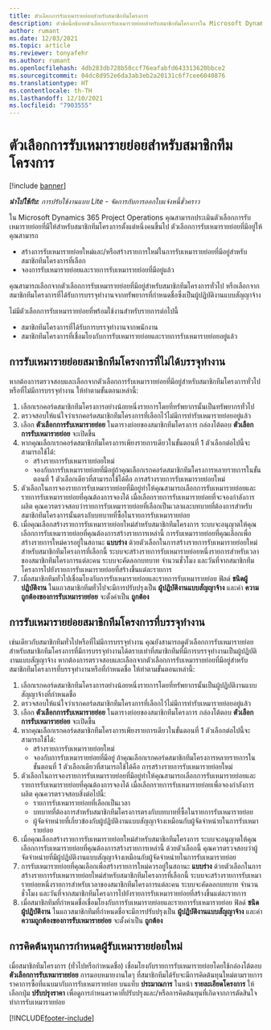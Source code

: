 ```yaml
---
title: ตัวเลือกการรับเหมารายย่อยสำหรับสมาชิกทีมโครงการ
description: หัวข้อนี้อธิบายตัวเลือกการรับเหมารายย่อยสำหรับสมาชิกทีมโครงการใน Microsoft Dynamics 365 Project Operations
author: rumant
ms.date: 12/03/2021
ms.topic: article
ms.reviewer: tonyafehr
ms.author: rumant
ms.openlocfilehash: 4db283db728b50ccf76eafabfd643313620bbce2
ms.sourcegitcommit: 04dc8d952e6da3ab3eb2a20131c6f7cee6040876
ms.translationtype: HT
ms.contentlocale: th-TH
ms.lasthandoff: 12/10/2021
ms.locfileid: "7903555"
---
```

# <a name="subcontracting-options-for-project-team-members"></a>ตัวเลือกการรับเหมารายย่อยสำหรับสมาชิกทีมโครงการ

[!include [banner](../../includes/dataverse-preview.md)]

_**นำไปใช้กับ:** การปรับใช้งานแบบ Lite - จัดการกับการออกใบแจ้งหนี้ชั่วคราว_

ใน Microsoft Dynamics 365 Project Operations คุณสามารถประเมินตัวเลือกการรับเหมารายย่อยที่มีให้สำหรับสมาชิกทีมโครงการตั้งแต่หนึ่งคนขึ้นไป ตัวเลือกการรับเหมารายย่อยที่มีอยู่ให้คุณสามารถ

- สร้างการรับเหมารายย่อยใหม่และ/หรือสร้างรายการใหม่ในการรับเหมารายย่อยที่มีอยู่สำหรับสมาชิกทีมโครงการที่เลือก 
- จองการรับเหมารายย่อยและรายการรับเหมารายย่อยที่มีอยู่แล้ว 

คุณสามารถเลือกจากตัวเลือกการรับเหมารายย่อยที่มีอยู่สำหรับสมาชิกทีมโครงการทั่วไป หรือเลือกจากสมาชิกทีมโครงการที่ได้รับการบรรจุทำงานจากทรัพยากรที่กำหนดชื่อซึ่งเป็นผู้ปฏิบัติงานแบบสัญญาจ้าง 

ไม่มีตัวเลือกการรับเหมารายย่อยที่พร้อมใช้งานสำหรับรายการต่อไปนี้

- สมาชิกทีมโครงการที่ได้รับการบรรจุทำงานจากพนักงาน 
- สมาชิกทีมโครงการที่เชื่อมโยงกับการรับเหมารายย่อยและรายการรับเหมารายย่อยอยู่แล้ว 

## <a name="subcontracting-an-unstaffed-project-team-member"></a>การรับเหมารายย่อยสมาชิกทีมโครงการที่ไม่ได้บรรจุทำงาน

หากต้องการตรวจสอบและเลือกจากตัวเลือกการรับเหมารายย่อยที่มีอยู่สำหรับสมาชิกทีมโครงการทั่วไปหรือที่ไม่มีการบรรจุทำงาน ให้ทำตามขั้นตอนเหล่านี้:

1. เลือกเรกคอร์ดสมาชิกทีมโครงการอย่างน้อยหนึ่งรายการโดยที่ทรัพยากรนั้นเป็นทรัพยากรทั่วไป
2. ตรวจสอบให้แน่ใจว่าเรกคอร์ดสมาชิกทีมโครงการที่เลือกไว้ไม่มีการทำรับเหมารายย่อยอยู่แล้ว 
3. เลือก **ตัวเลือกการรับเหมารายย่อย** ในตารางย่อยของสมาชิกทีมโครงการ กล่องโต้ตอบ **ตัวเลือกการรับเหมารายย่อย** จะเปิดขึ้น 
4. หากคุณเลือกเรกคอร์ดสมาชิกทีมโครงการเพียงรายการเดียวในขั้นตอนที่ 1 ตัวเลือกต่อไปนี้จะสามารถใช้ได้:
    - สร้างรายการรับเหมารายย่อยใหม่ 
    - จองกับการรับเหมารายย่อยที่มีอยู่ถ้าคุณเลือกเรกคอร์ดสมาชิกทีมโครงการหลายรายการในขั้นตอนที่ 1 ตัวเลือกเดียวที่สามารถใช้ได้คือ การสร้างรายการรับเหมารายย่อยใหม่
5. ตัวเลือกในการจองรายการรับเหมารายย่อยที่มีอยู่ทำให้คุณสามารถเลือกการรับเหมารายย่อยและรายการรับเหมารายย่อยที่คุณต้องการจองได้ เมื่อเลือกรายการรับเหมารายย่อยที่จะจองกำลังการผลิต คุณควรตรวจสอบว่ารายการรับเหมารายย่อยที่เลือกเป็นเวลาและบทบาทที่ต้องการสำหรับสมาชิกทีมโครงการนั้นตรงกับบทบาทที่ซื้อในรายการรับเหมารายย่อย
6. เมื่อคุณเลือกสร้างรายการรับเหมารายย่อยใหม่สำหรับสมาชิกทีมโครงการ ระบบจะอนุญาตให้คุณเลือกการรับเหมารายย่อยที่คุณต้องการสร้างรายการเหล่านี้ การรับเหมารายย่อยที่คุณเลือกเพื่อสร้างรายการใหม่ควรอยู่ในสถานะ **แบบร่าง** ด้วยตัวเลือกในการสร้างรายการรับเหมารายย่อยใหม่สำหรับสมาชิกทีมโครงการที่เลือกนี้ ระบบจะสร้างรายการรับเหมารายย่อยหนึ่งรายการสำหรับเวลาของสมาชิกทีมโครงการแต่ละคน ระบบจะคัดลอกบทบาท จำนวนชั่วโมง และวันที่จากสมาชิกทีมโครงการไปยังรายการรับเหมารายย่อยที่สร้างขึ้นแต่ละรายการ 
7. เมื่อสมาชิกทีมทั่วไปเชื่อมโยงกับการรับเหมารายย่อยและรายการรับเหมารายย่อย ฟิลด์ **ชนิดผู้ปฏิบัติงาน** ในแถวสมาชิกทีมทั่วไปจะมีการปรับปรุงเป็น **ผู้ปฏิบัติงานแบบสัญญาจ้าง** และค่า **ความถูกต้องของการรับเหมารายย่อย** จะตั้งค่าเป็น **ถูกต้อง**

## <a name="subcontracting-a-staffed-project-team-member"></a>การรับเหมารายย่อยสมาชิกทีมโครงการที่บรรจุทำงาน

เช่นเดียวกับสมาชิกทีมทั่วไปหรือที่ไม่มีการบรรจุทำงาน คุณยังสามารถดูตัวเลือกการรับเหมารายย่อยสำหรับสมาชิกทีมโครงการที่มีการบรรจุทำงานได้ตราบเท่าที่สมาชิกทีมที่มีการบรรจุทำงานเป็นผู้ปฏิบัติงานแบบสัญญาจ้าง หากต้องการตรวจสอบและเลือกจากตัวเลือกการรับเหมารายย่อยที่มีอยู่สำหรับสมาชิกทีมโครงการที่บรรจุทำงานหรือที่กำหนดชื่อ ให้ทำตามขั้นตอนเหล่านี้:

1. เลือกเรกคอร์ดสมาชิกทีมโครงการอย่างน้อยหนึ่งรายการโดยที่ทรัพยากรนั้นเป็นผู้ปฏิบัติงานแบบสัญญาจ้างที่กำหนดชื่อ
2. ตรวจสอบให้แน่ใจว่าเรกคอร์ดสมาชิกทีมโครงการที่เลือกไว้ไม่มีการทำรับเหมารายย่อยอยู่แล้ว 
3. เลือก **ตัวเลือกการรับเหมารายย่อย** ในตารางย่อยของสมาชิกทีมโครงการ กล่องโต้ตอบ **ตัวเลือกการรับเหมารายย่อย** จะเปิดขึ้น 
4. หากคุณเลือกเรกคอร์ดสมาชิกทีมโครงการเพียงรายการเดียวในขั้นตอนที่ 1 ตัวเลือกต่อไปนี้จะสามารถใช้ได้:
      - สร้างรายการรับเหมารายย่อยใหม่
      - จองกับการรับเหมารายย่อยที่มีอยู่
  ถ้าคุณเลือกเรกคอร์ดสมาชิกทีมโครงการหลายรายการในขั้นตอนที่ 1 ตัวเลือกเดียวที่สามารถใช้ได้คือ การสร้างรายการรับเหมารายย่อยใหม่
5. ตัวเลือกในการจองรายการรับเหมารายย่อยที่มีอยู่ทำให้คุณสามารถเลือกการรับเหมารายย่อยและรายการรับเหมารายย่อยที่คุณต้องการจองได้ เมื่อเลือกรายการรับเหมารายย่อยเพื่อจองกำลังการผลิต คุณควรตรวจสอบสิ่งต่อไปนี้:
      - รายการรับเหมารายย่อยที่เลือกเป็นเวลา 
      - บทบาทที่ต้องการสำหรับสมาชิกทีมโครงการตรงกับบทบาทที่ซื้อในรายการรับเหมารายย่อย 
      - ผู้จัดจำหน่ายที่เกี่ยวข้องกับผู้ปฏิบัติงานแบบสัญญาจ้างเหมือนกับผู้จัดจำหน่ายในการรับเหมารายย่อย
6. เมื่อคุณเลือกสร้างรายการรับเหมารายย่อยใหม่สำหรับสมาชิกทีมโครงการ ระบบจะอนุญาตให้คุณเลือกการรับเหมารายย่อยที่คุณต้องการสร้างรายการเหล่านี้ ด้วยตัวเลือกนี้ คุณควรตรวจสอบว่าผู้จัดจำหน่ายที่มีผู้ปฏิบัติงานแบบสัญญาจ้างเหมือนกับผู้จัดจำหน่ายในการรับเหมารายย่อย 
7. การรับเหมารายย่อยที่คุณเลือกเพื่อสร้างรายการใหม่ควรอยู่ในสถานะ **แบบร่าง** ด้วยตัวเลือกในการสร้างรายการรับเหมารายย่อยใหม่สำหรับสมาชิกทีมโครงการที่เลือกนี้ ระบบจะสร้างรายการรับเหมารายย่อยหนึ่งรายการสำหรับเวลาของสมาชิกทีมโครงการแต่ละคน ระบบจะคัดลอกบทบาท จำนวนชั่วโมง และวันที่จากสมาชิกทีมโครงการไปยังรายการรับเหมารายย่อยที่สร้างขึ้นแต่ละรายการ  
8. เมื่อสมาชิกทีมที่กำหนดชื่อเชื่อมโยงกับการรับเหมารายย่อยและรายการรับเหมารายย่อย ฟิลด์ **ชนิดผู้ปฏิบัติงาน** ในแถวสมาชิกทีมที่กำหนดชื่อจะมีการปรับปรุงเป็น **ผู้ปฏิบัติงานแบบสัญญาจ้าง** และค่า **ความถูกต้องของการรับเหมารายย่อย** จะตั้งค่าเป็น **ถูกต้อง**

## <a name="re-costing-subcontractor-assignments"></a>การคิดต้นทุนการกำหนดผู้รับเหมารายย่อยใหม่

เมื่อสมาชิกทีมโครงการ (ทั่วไปหรือกำหนดชื่อ) เชื่อมโยงกับรายการรับเหมารายย่อยโดยใช้กล่องโต้ตอบ **ตัวเลือกการรับเหมารายย่อย** การมอบหมายงานใดๆ ที่สมาชิกทีมได้รับจะมีการคิดต้นทุนใหม่ตามรายการราคาการซื้อที่แนบมากับการรับเหมารายย่อย บนแท็บ **ประมาณการ** ในหน้า **รายละเอียดโครงการ** ให้เลือกปุ่ม **ปรับปรุงราคา** เพื่อดูการกำหนดราคาที่ปรับปรุงและ/หรือการคิดต้นทุนที่เกิดจากการตัดสินใจทำการรับเหมารายย่อย

[!INCLUDE[footer-include](../../includes/footer-banner.md)]
